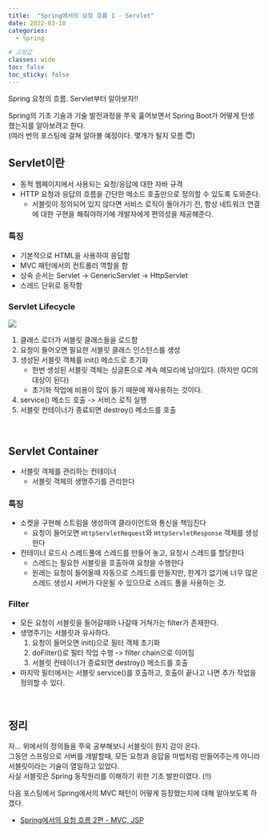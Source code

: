 ```yaml
---
title:  "Spring에서의 요청 흐름 1 - Servlet"
date: 2022-03-10
categories: 
  - Spring

# 고정값
classes: wide
toc: false
toc_sticky: false
---
```


Spring 요청의 흐름. Servlet부터 알아보자!!

Spring의 기초 기술과 기술 발전과정을 쭈욱 훑어보면서 Spring Boot가 어떻게 탄생했는지를 알아보려고 한다.   
(여러 번의 포스팅에 걸쳐 알아볼 예정이다. 몇개가 될지 모름 😇)

## Servlet이란

- 동적 웹페이지에서 사용되는 요청/응답에 대한 자바 규격
- HTTP 요청과 응답의 흐름을 간단한 메소드 호출만으로 정의할 수 있도록 도와준다.
    - 서블릿이 정의되어 있지 않다면 서비스 로직이 돌아가기 전, 항상 네트워크 연결에 대한 구현을 해줘야하기에 개발자에게 편의성을 제공해준다.

### 특징

- 기본적으로 HTML을 사용하여 응답함
- MVC 패턴에서의 컨트롤러 역할을 함
- 상속 순서는 Servlet -> GenericServlet -> HttpServlet
- 스레드 단위로 동작함

### Servlet Lifecycle

![](https://user-images.githubusercontent.com/71180414/131508183-005f487c-a834-4d2f-b7b5-2a849186b307.png)

1. 클래스 로더가 서블릿 클래스들을 로드함
2. 요청이 들어오면 필요한 서블릿 클래스 인스턴스를 생성
3. 생성된 서블릿 객체를 init() 메소드로 초기화
    - 한번 생성된 서블릿 객체는 싱글톤으로 계속 메모리에 남아있다. (하지만 GC의 대상이 된다)
    - 초기화 작업에 비용이 많이 들기 때문에 재사용하는 것이다.
4. service() 메소드 호출 -> 서비스 로직 실행
5. 서블릿 컨테이너가 종료되면 destroy() 메소드를 호출

<br>

## Servlet Container

- 서블릿 객체를 관리하는 컨테이너
    - 서블릿 객체의 생명주기를 관리한다

### 특징

- 소켓을 구현해 스트림을 생성하여 클라이언트와 통신을 책임진다
    - 요청이 들어오면 `HttpServletRequest`와 `HttpServletResponse` 객체를 생성한다
- 컨테이너 로드시 스레드풀에 스레드를 만들어 놓고, 요청시 스레드를 할당한다
    - 스레드는 필요한 서블릿을 호출하여 요청을 수행한다
    - 원래는 요청이 들어올때 자동으로 스레드를 만들지만, 한계가 없기에 너무 많은 스레드 생성시 서버가 다운될 수 있으므로 스레드 풀을 사용하는 것.

### Filter

- 모든 요청이 서블릿을 들어갈때와 나갈때 거쳐가는 filter가 존재한다.
- 생명주기는 서블릿과 유사하다.
    1. 요청이 들어오면 init()으로 필터 객체 초기화
    2. doFilter()로 필터 작업 수행 -> filter chain으로 이어짐
    3. 서블릿 컨테이너가 종료되면 destroy() 메소드를 호출
- 마지막 필터에서는 서블릿 service()를 호출하고, 호출이 끝나고 나면 추가 작업을 정의할 수 있다.

<br>

## 정리

자... 위에서의 정의들을 쭈욱 공부해보니 서블릿이 뭔지 감이 온다.   
그동안 스프링으로 서버를 개발할때, 모든 요청과 응답을 마법처럼 만들어주는게 아니라 서블릿이라는 기술이 열일하고 있었다.   
사실 서블릿은 Spring 동작원리를 이해하기 위한 기초 발판이였다. (!!)   

다음 포스팅에서 Spring에서의 MVC 패턴이 어떻게 등장했는지에 대해 알아보도록 하겠다.

- [Spring에서의 요청 흐름 2편 - MVC, JSP](/spring/3/)

<br>

